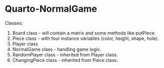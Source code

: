 # Quarto-NormalGame
Classes:
1. Board class - will contain a matrix and some methods like putPiece.
2. Piece class - with four instance variables (color, height, shape, hole).
3. Player class
4. NormalGame class - handling game logic.
5. RandomPlayer class - inherited from Player class.
6. ChangingPiece class - inherited from Piece class.
